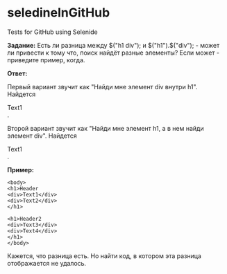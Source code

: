# seledineInGitHub
Tests for GitHub using Selenide

**Задание:**
Есть ли разница между $("h1 div"); и $("h1").$("div"); - может ли привести к тому что, поиск найдёт разные элементы? Если может - приведите пример, когда.

**Ответ:**

Первый вариант звучит как "Найди мне элемент div внутри h1". Найдется <div>Text1</div>.

Второй вариант звучит как "Найди мне элемент h1, а в нем найди элемент div". Найдется <div>Text1</div>.

**Пример:**
```
<body>
<h1>Header
<div>Text1</div>
<div>Text2</div>
</h1>

<h1>Header2
<div>Text3</div>
<div>Text4</div>
</h1>
</body>
```
Кажется, что разница есть. Но найти код, в котором эта разница отображается не удалось.
